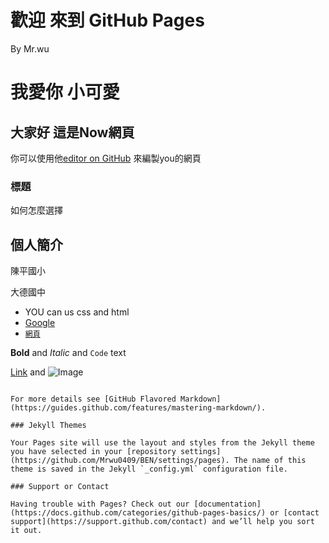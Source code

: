 # 歡迎 來到 GitHub Pages 
By Mr.wu

# 我愛你 小可愛
## 大家好 這是Now網頁

你可以使用他[editor on GitHub](https://github.com/Mrwu0409/BEN/edit/gh-pages/index.md) 來編製you的網頁


### 標題

如何怎麼選擇

## 個人簡介
陳平國小 

大德國中

- YOU can us css and html
- [Google](http://www.google.com.tw/)
- [`網頁`](https://mrwu0409.github.io/wu-wen-chung/)


**Bold** and _Italic_ and `Code` text

[Link](url) and ![Image](src)
```

For more details see [GitHub Flavored Markdown](https://guides.github.com/features/mastering-markdown/).

### Jekyll Themes

Your Pages site will use the layout and styles from the Jekyll theme you have selected in your [repository settings](https://github.com/Mrwu0409/BEN/settings/pages). The name of this theme is saved in the Jekyll `_config.yml` configuration file.

### Support or Contact

Having trouble with Pages? Check out our [documentation](https://docs.github.com/categories/github-pages-basics/) or [contact support](https://support.github.com/contact) and we’ll help you sort it out.
